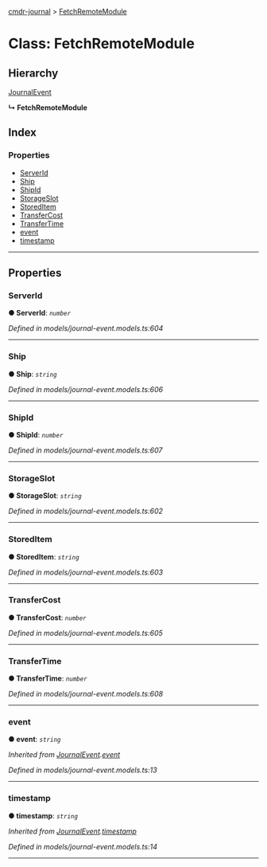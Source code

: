 [cmdr-journal](../README.md) > [FetchRemoteModule](../classes/fetchremotemodule.md)



# Class: FetchRemoteModule

## Hierarchy


 [JournalEvent](journalevent.md)

**↳ FetchRemoteModule**







## Index

### Properties

* [ServerId](fetchremotemodule.md#serverid)
* [Ship](fetchremotemodule.md#ship)
* [ShipId](fetchremotemodule.md#shipid)
* [StorageSlot](fetchremotemodule.md#storageslot)
* [StoredItem](fetchremotemodule.md#storeditem)
* [TransferCost](fetchremotemodule.md#transfercost)
* [TransferTime](fetchremotemodule.md#transfertime)
* [event](fetchremotemodule.md#event)
* [timestamp](fetchremotemodule.md#timestamp)



---
## Properties
<a id="serverid"></a>

###  ServerId

**●  ServerId**:  *`number`* 

*Defined in models/journal-event.models.ts:604*





___

<a id="ship"></a>

###  Ship

**●  Ship**:  *`string`* 

*Defined in models/journal-event.models.ts:606*





___

<a id="shipid"></a>

###  ShipId

**●  ShipId**:  *`number`* 

*Defined in models/journal-event.models.ts:607*





___

<a id="storageslot"></a>

###  StorageSlot

**●  StorageSlot**:  *`string`* 

*Defined in models/journal-event.models.ts:602*





___

<a id="storeditem"></a>

###  StoredItem

**●  StoredItem**:  *`string`* 

*Defined in models/journal-event.models.ts:603*





___

<a id="transfercost"></a>

###  TransferCost

**●  TransferCost**:  *`number`* 

*Defined in models/journal-event.models.ts:605*





___

<a id="transfertime"></a>

###  TransferTime

**●  TransferTime**:  *`number`* 

*Defined in models/journal-event.models.ts:608*





___

<a id="event"></a>

###  event

**●  event**:  *`string`* 

*Inherited from [JournalEvent](journalevent.md).[event](journalevent.md#event)*

*Defined in models/journal-event.models.ts:13*





___

<a id="timestamp"></a>

###  timestamp

**●  timestamp**:  *`string`* 

*Inherited from [JournalEvent](journalevent.md).[timestamp](journalevent.md#timestamp)*

*Defined in models/journal-event.models.ts:14*





___


